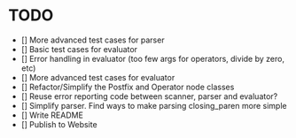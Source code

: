 # TODO

- [] More advanced test cases for parser
- [] Basic test cases for evaluator 
- [] Error handling in evaluator (too few args for operators, divide by zero, etc)
- [] More advanced test cases for evaluator
- [] Refactor/Simplify the Postfix and Operator node classes
- [] Reuse error reporting code between scanner, parser and evaluator?
- [] Simplify parser. Find ways to make parsing closing_paren more simple
- [] Write README
- [] Publish to Website
